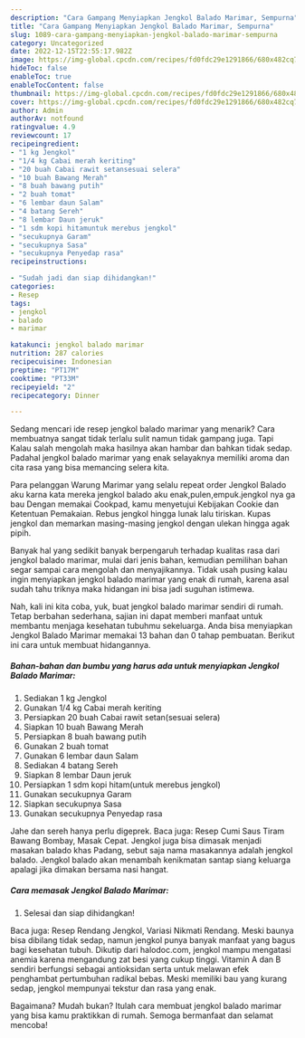 ```yaml
---
description: "Cara Gampang Menyiapkan Jengkol Balado Marimar, Sempurna"
title: "Cara Gampang Menyiapkan Jengkol Balado Marimar, Sempurna"
slug: 1089-cara-gampang-menyiapkan-jengkol-balado-marimar-sempurna
category: Uncategorized
date: 2022-12-15T22:55:17.982Z
image: https://img-global.cpcdn.com/recipes/fd0fdc29e1291866/680x482cq70/jengkol-balado-marimar-foto-resep-utama.jpg
hideToc: false
enableToc: true
enableTocContent: false
thumbnail: https://img-global.cpcdn.com/recipes/fd0fdc29e1291866/680x482cq70/jengkol-balado-marimar-foto-resep-utama.jpg
cover: https://img-global.cpcdn.com/recipes/fd0fdc29e1291866/680x482cq70/jengkol-balado-marimar-foto-resep-utama.jpg
author: Admin
authorAv: notfound
ratingvalue: 4.9
reviewcount: 17
recipeingredient:
- "1 kg Jengkol"
- "1/4 kg Cabai merah keriting"
- "20 buah Cabai rawit setansesuai selera"
- "10 buah Bawang Merah"
- "8 buah bawang putih"
- "2 buah tomat"
- "6 lembar daun Salam"
- "4 batang Sereh"
- "8 lembar Daun jeruk"
- "1 sdm kopi hitamuntuk merebus jengkol"
- "secukupnya Garam"
- "secukupnya Sasa"
- "secukupnya Penyedap rasa"
recipeinstructions:

- "Sudah jadi dan siap dihidangkan!"
categories:
- Resep
tags:
- jengkol
- balado
- marimar

katakunci: jengkol balado marimar 
nutrition: 287 calories
recipecuisine: Indonesian
preptime: "PT17M"
cooktime: "PT33M"
recipeyield: "2"
recipecategory: Dinner

---
```



Sedang mencari ide resep jengkol balado marimar yang menarik? Cara membuatnya sangat tidak terlalu sulit namun tidak gampang juga. Tapi Kalau salah mengolah maka hasilnya akan hambar dan bahkan tidak sedap. Padahal jengkol balado marimar yang enak selayaknya memiliki aroma dan cita rasa yang bisa memancing selera kita.


Para pelanggan Warung Marimar yang selalu repeat order Jengkol Balado aku karna kata mereka jengkol balado aku enak,pulen,empuk.jengkol nya ga bau Dengan memakai Cookpad, kamu menyetujui Kebijakan Cookie dan Ketentuan Pemakaian. Rebus jengkol hingga lunak lalu tiriskan. Kupas jengkol dan memarkan masing-masing jengkol dengan ulekan hingga agak pipih.

Banyak hal yang sedikit banyak berpengaruh terhadap kualitas rasa dari jengkol balado marimar, mulai dari jenis bahan, kemudian pemilihan bahan segar sampai cara mengolah dan menyajikannya. Tidak usah pusing kalau ingin menyiapkan jengkol balado marimar yang enak di rumah, karena asal sudah tahu triknya maka hidangan ini bisa jadi suguhan istimewa.


Nah, kali ini kita coba, yuk, buat jengkol balado marimar sendiri di rumah. Tetap berbahan sederhana, sajian ini dapat memberi manfaat untuk membantu menjaga kesehatan tubuhmu sekeluarga. Anda bisa menyiapkan Jengkol Balado Marimar memakai 13 bahan dan 0 tahap pembuatan. Berikut ini cara untuk membuat hidangannya.

<!--inarticleads1-->

##### Bahan-bahan dan bumbu yang harus ada untuk menyiapkan Jengkol Balado Marimar:

1. Sediakan 1 kg Jengkol
1. Gunakan 1/4 kg Cabai merah keriting
1. Persiapkan 20 buah Cabai rawit setan(sesuai selera)
1. Siapkan 10 buah Bawang Merah
1. Persiapkan 8 buah bawang putih
1. Gunakan 2 buah tomat
1. Gunakan 6 lembar daun Salam
1. Sediakan 4 batang Sereh
1. Siapkan 8 lembar Daun jeruk
1. Persiapkan 1 sdm kopi hitam(untuk merebus jengkol)
1. Gunakan secukupnya Garam
1. Siapkan secukupnya Sasa
1. Gunakan secukupnya Penyedap rasa


Jahe dan sereh hanya perlu digeprek. Baca juga: Resep Cumi Saus Tiram Bawang Bombay, Masak Cepat. Jengkol juga bisa dimasak menjadi masakan balado khas Padang, sebut saja nama masakannya adalah jengkol balado. Jengkol balado akan menambah kenikmatan santap siang keluarga apalagi jika dimakan bersama nasi hangat. 

<!--inarticleads2-->

##### Cara memasak Jengkol Balado Marimar:


1. Selesai dan siap dihidangkan!

Baca juga: Resep Rendang Jengkol, Variasi Nikmati Rendang. Meski baunya bisa dibilang tidak sedap, namun jengkol punya banyak manfaat yang bagus bagi kesehatan tubuh. Dikutip dari halodoc.com, jengkol mampu mengatasi anemia karena mengandung zat besi yang cukup tinggi. Vitamin A dan B sendiri berfungsi sebagai antioksidan serta untuk melawan efek penghambat pertumbuhan radikal bebas. Meski memiliki bau yang kurang sedap, jengkol mempunyai tekstur dan rasa yang enak. 

Bagaimana? Mudah bukan? Itulah cara membuat jengkol balado marimar yang bisa kamu praktikkan di rumah. Semoga bermanfaat dan selamat mencoba!
